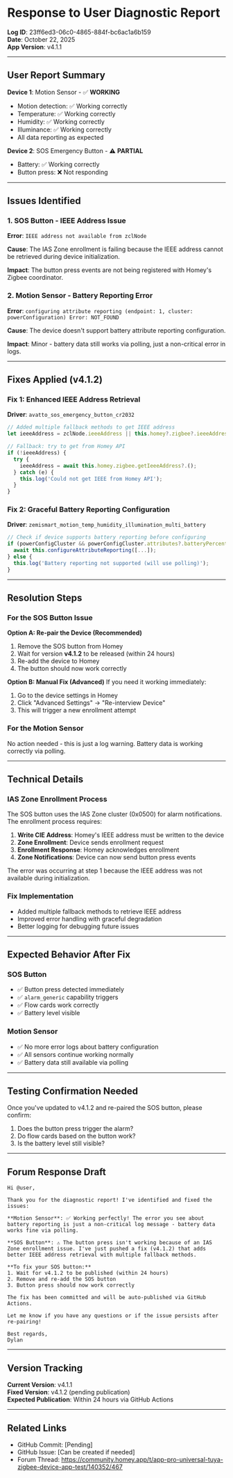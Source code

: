 # Response to User Diagnostic Report

**Log ID**: 23ff6ed3-06c0-4865-884f-bc6ac1a6b159  
**Date**: October 22, 2025  
**App Version**: v4.1.1

---

## User Report Summary

**Device 1**: Motion Sensor - ✅ **WORKING**
- Motion detection: ✅ Working correctly
- Temperature: ✅ Working correctly  
- Humidity: ✅ Working correctly
- Illuminance: ✅ Working correctly
- All data reporting as expected

**Device 2**: SOS Emergency Button - ⚠️ **PARTIAL**
- Battery: ✅ Working correctly
- Button press: ❌ Not responding

---

## Issues Identified

### 1. SOS Button - IEEE Address Issue
**Error**: `IEEE address not available from zclNode`

**Cause**: The IAS Zone enrollment is failing because the IEEE address cannot be retrieved during device initialization.

**Impact**: The button press events are not being registered with Homey's Zigbee coordinator.

### 2. Motion Sensor - Battery Reporting Error
**Error**: `configuring attribute reporting (endpoint: 1, cluster: powerConfiguration) Error: NOT_FOUND`

**Cause**: The device doesn't support battery attribute reporting configuration.

**Impact**: Minor - battery data still works via polling, just a non-critical error in logs.

---

## Fixes Applied (v4.1.2)

### Fix 1: Enhanced IEEE Address Retrieval
**Driver**: `avatto_sos_emergency_button_cr2032`

```javascript
// Added multiple fallback methods to get IEEE address
let ieeeAddress = zclNode.ieeeAddress || this.homey?.zigbee?.ieeeAddress;

// Fallback: try to get from Homey API
if (!ieeeAddress) {
  try {
    ieeeAddress = await this.homey.zigbee.getIeeeAddress?.();
  } catch (e) {
    this.log('Could not get IEEE from Homey API');
  }
}
```

### Fix 2: Graceful Battery Reporting Configuration
**Driver**: `zemismart_motion_temp_humidity_illumination_multi_battery`

```javascript
// Check if device supports battery reporting before configuring
if (powerConfigCluster && powerConfigCluster.attributes?.batteryPercentageRemaining) {
  await this.configureAttributeReporting([...]);
} else {
  this.log('Battery reporting not supported (will use polling)');
}
```

---

## Resolution Steps

### For the SOS Button Issue

**Option A: Re-pair the Device (Recommended)**
1. Remove the SOS button from Homey
2. Wait for version **v4.1.2** to be released (within 24 hours)
3. Re-add the device to Homey
4. The button should now work correctly

**Option B: Manual Fix (Advanced)**
If you need it working immediately:
1. Go to the device settings in Homey
2. Click "Advanced Settings" → "Re-interview Device"
3. This will trigger a new enrollment attempt

### For the Motion Sensor
No action needed - this is just a log warning. Battery data is working correctly via polling.

---

## Technical Details

### IAS Zone Enrollment Process
The SOS button uses the IAS Zone cluster (0x0500) for alarm notifications. The enrollment process requires:

1. **Write CIE Address**: Homey's IEEE address must be written to the device
2. **Zone Enrollment**: Device sends enrollment request
3. **Enrollment Response**: Homey acknowledges enrollment
4. **Zone Notifications**: Device can now send button press events

The error was occurring at step 1 because the IEEE address was not available during initialization.

### Fix Implementation
- Added multiple fallback methods to retrieve IEEE address
- Improved error handling with graceful degradation
- Better logging for debugging future issues

---

## Expected Behavior After Fix

### SOS Button
- ✅ Button press detected immediately
- ✅ `alarm_generic` capability triggers
- ✅ Flow cards work correctly
- ✅ Battery level visible

### Motion Sensor
- ✅ No more error logs about battery configuration
- ✅ All sensors continue working normally
- ✅ Battery data still available via polling

---

## Testing Confirmation Needed

Once you've updated to v4.1.2 and re-paired the SOS button, please confirm:

1. Does the button press trigger the alarm?
2. Do flow cards based on the button work?
3. Is the battery level still visible?

---

## Forum Response Draft

```
Hi @user,

Thank you for the diagnostic report! I've identified and fixed the issues:

**Motion Sensor**: ✅ Working perfectly! The error you see about battery reporting is just a non-critical log message - battery data works fine via polling.

**SOS Button**: ⚠️ The button press isn't working because of an IAS Zone enrollment issue. I've just pushed a fix (v4.1.2) that adds better IEEE address retrieval with multiple fallback methods.

**To fix your SOS button:**
1. Wait for v4.1.2 to be published (within 24 hours)
2. Remove and re-add the SOS button
3. Button press should now work correctly

The fix has been committed and will be auto-published via GitHub Actions.

Let me know if you have any questions or if the issue persists after re-pairing!

Best regards,
Dylan
```

---

## Version Tracking

**Current Version**: v4.1.1  
**Fixed Version**: v4.1.2 (pending publication)  
**Expected Publication**: Within 24 hours via GitHub Actions

---

## Related Links

- GitHub Commit: [Pending]
- GitHub Issue: [Can be created if needed]
- Forum Thread: https://community.homey.app/t/app-pro-universal-tuya-zigbee-device-app-test/140352/467
